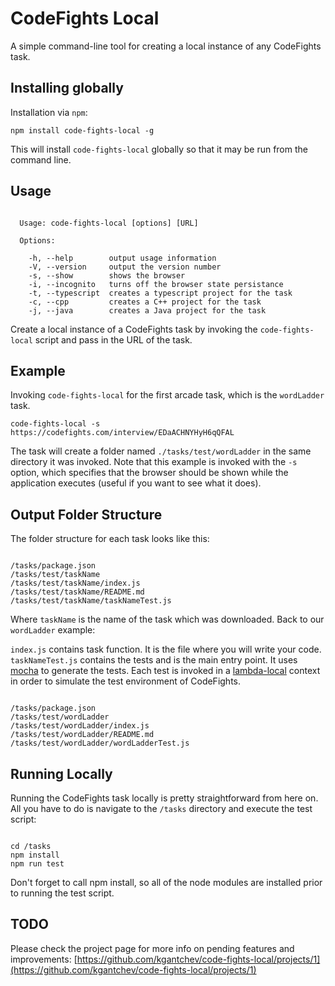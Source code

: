 # CodeFights Local

A simple command-line tool for creating a local instance of any CodeFights task.

## Installing globally

Installation via ```npm```:

```npm install code-fights-local -g```

This will install ```code-fights-local``` globally so that it may be run from the command line.

## Usage

```none

  Usage: code-fights-local [options] [URL]

  Options:

    -h, --help        output usage information
    -V, --version     output the version number
    -s, --show        shows the browser
    -i, --incognito   turns off the browser state persistance
    -t, --typescript  creates a typescript project for the task
    -c, --cpp         creates a C++ project for the task
    -j, --java        creates a Java project for the task

```

Create a local instance of a CodeFights task by invoking the ```code-fights-local``` script and pass in the URL of the task.

## Example

Invoking ```code-fights-local``` for the first arcade task, which is the ```wordLadder``` task.

```code-fights-local -s https://codefights.com/interview/EDaACHNYHyH6qQFAL```

The task will create a folder named ```./tasks/test/wordLadder``` in the same directory it was invoked. Note that this example is invoked with the `-s` option, which specifies that the browser should be shown while the application executes (useful if you want to see what it does).

## Output Folder Structure

The folder structure for each task looks like this:

```none

/tasks/package.json
/tasks/test/taskName
/tasks/test/taskName/index.js
/tasks/test/taskName/README.md
/tasks/test/taskName/taskNameTest.js

```

Where ```taskName``` is the name of the task which was downloaded. Back to our ```wordLadder``` example:

```index.js``` contains task function. It is the file where you will write your code.
```taskNameTest.js``` contains the tests and is the main entry point. It uses [mocha](https://mochajs.org/) to generate the tests. Each test is invoked in a [lambda-local](https://github.com/ashiina/lambda-local) context in order to simulate the test environment of CodeFights.

```none

/tasks/package.json
/tasks/test/wordLadder
/tasks/test/wordLadder/index.js
/tasks/test/wordLadder/README.md
/tasks/test/wordLadder/wordLadderTest.js

```

## Running Locally

Running the CodeFights task locally is pretty straightforward from here on. All you have to do is navigate to the ```/tasks``` directory and execute the test script:

```none

cd /tasks
npm install
npm run test

```
Don't forget to call npm install, so all of the node modules are installed prior to running the test script. 

## TODO

Please check the project page for more info on pending features and improvements: [https://github.com/kgantchev/code-fights-local/projects/1](https://github.com/kgantchev/code-fights-local/projects/1)
